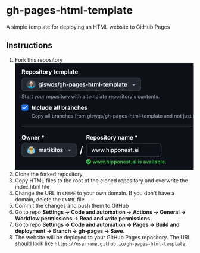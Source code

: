 # gh-pages-html-template

A simple template for deploying an HTML website to GitHub Pages

## Instructions

1. Fork this repository
![alt text](image.png)
2. Clone the forked repository
3. Copy HTML files to the root of the cloned repository and overwrite the index.html file
4. Change the URL in `CNAME` to your own domain. If you don't have a domain, delete the `CNAME` file.
5. Commit the changes and push them to GitHub
6. Go to repo **Settings -> Code and automation -> Actions -> General -> Workflow permissions -> Read and write permissions**.
7. Go to repo **Settings -> Code and automation -> Pages -> Build and deployment -> Branch -> gh-pages -> Save**.
8. The website will be deployed to your GitHub Pages repository. The URL should look like `https://username.github.io/gh-pages-html-template`.
